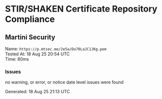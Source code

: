 # STIR/SHAKEN Certificate Repository Compliance

## Martini Security

Name: `https://p.mtsec.me/2e5a/Do70LaJC1JKg.pem`\
Tested At: 18 Aug 25 20:54 UTC\
Time: 80ms

### Issues

no warning, or error, or notice date level issues were found

Generated: 18 Aug 25 21:13 UTC